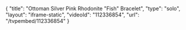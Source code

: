 {
    "title": "Ottoman Silver Pink Rhodonite  \"Fish\" Bracelet",
    "type": "solo",
    "layout": "iframe-static",
    "videoId": "112336854",
    "url": "\/tvpembed\/112336854"
}